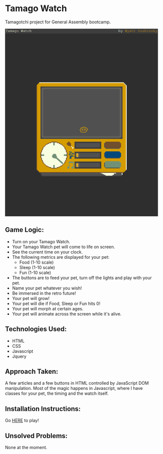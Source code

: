 # Tamago Watch
Tamagotchi project for General Assembly bootcamp.


![Screenshot](img/screenshot.png)

## Game Logic:
- Turn on your Tamago Watch.
- Your Tamago Watch pet will come to life on screen.
- See the current time on your clock.
- The following metrics are displayed for your pet: 
    - Food (1-10 scale)
    - Sleep (1-10 scale)
    - Fun (1-10 scale)
- The buttons are to feed your pet, turn off the lights and play with your pet.
- Name your pet whatever you wish!
- Be immersed in the retro future!
- Your pet will grow!
- Your pet will die if Food, Sleep or Fun hits 0!
- Your pet will morph at certain ages.
- Your pet will animate across the screen while it's alive.

## Technologies Used:
- HTML
- CSS
- Javascript
- Jquery

## Approach Taken:
A few articles and a few buttons in HTML controlled by JavaScript DOM manipulation. Most of the magic happens in 
Javascript, where I have classes for your pet, the timing and the watch itself.

## Installation Instructions:
Go [HERE](https://pages.git.generalassemb.ly/wsushinsky/Tamago-Watch/) to play!

## Unsolved Problems:
None at the moment.
